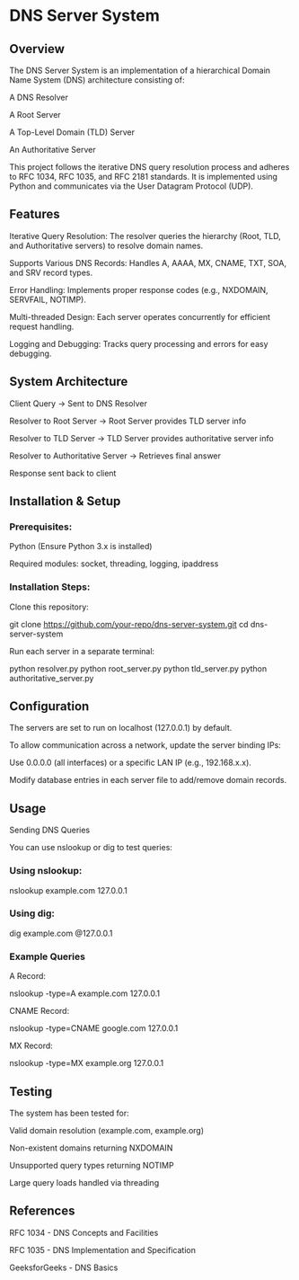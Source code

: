 # DNS Server System

## Overview

The DNS Server System is an implementation of a hierarchical Domain Name System (DNS) architecture consisting of:

A DNS Resolver

A Root Server

A Top-Level Domain (TLD) Server

An Authoritative Server

This project follows the iterative DNS query resolution process and adheres to RFC 1034, RFC 1035, and RFC 2181 standards. It is implemented using Python and communicates via the User Datagram Protocol (UDP).

## Features

Iterative Query Resolution: The resolver queries the hierarchy (Root, TLD, and Authoritative servers) to resolve domain names.

Supports Various DNS Records: Handles A, AAAA, MX, CNAME, TXT, SOA, and SRV record types.

Error Handling: Implements proper response codes (e.g., NXDOMAIN, SERVFAIL, NOTIMP).

Multi-threaded Design: Each server operates concurrently for efficient request handling.

Logging and Debugging: Tracks query processing and errors for easy debugging.

## System Architecture

Client Query → Sent to DNS Resolver

Resolver to Root Server → Root Server provides TLD server info

Resolver to TLD Server → TLD Server provides authoritative server info

Resolver to Authoritative Server → Retrieves final answer

Response sent back to client

## Installation & Setup

### Prerequisites:

Python (Ensure Python 3.x is installed)

Required modules: socket, threading, logging, ipaddress

### Installation Steps:

Clone this repository:

git clone https://github.com/your-repo/dns-server-system.git
cd dns-server-system

Run each server in a separate terminal:

python resolver.py
python root_server.py
python tld_server.py
python authoritative_server.py

## Configuration

The servers are set to run on localhost (127.0.0.1) by default.

To allow communication across a network, update the server binding IPs:

Use 0.0.0.0 (all interfaces) or a specific LAN IP (e.g., 192.168.x.x).

Modify database entries in each server file to add/remove domain records.

## Usage

Sending DNS Queries

You can use nslookup or dig to test queries:

### Using nslookup:

nslookup example.com 127.0.0.1

### Using dig:

dig example.com @127.0.0.1

### Example Queries

A Record:

nslookup -type=A example.com 127.0.0.1

CNAME Record:

nslookup -type=CNAME google.com 127.0.0.1

MX Record:

nslookup -type=MX example.org 127.0.0.1

## Testing

The system has been tested for:

Valid domain resolution (example.com, example.org)

Non-existent domains returning NXDOMAIN

Unsupported query types returning NOTIMP

Large query loads handled via threading

## References

RFC 1034 - DNS Concepts and Facilities

RFC 1035 - DNS Implementation and Specification

GeeksforGeeks - DNS Basics
